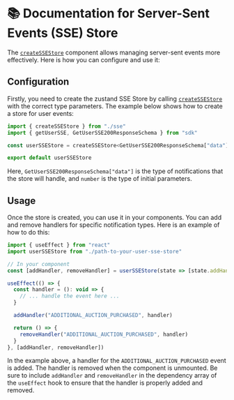 # 📚 Documentation for Server-Sent Events (SSE) Store

The [`createSSEStore`](../src/stores/sse.ts) component allows managing server-sent events more effectively. Here is how you can configure and use it:

## Configuration

Firstly, you need to create the zustand SSE Store by calling [`createSSEStore`](../src/stores/sse.ts) with the correct type parameters. The example below shows how to create a store for user events:

```javascript
import { createSSEStore } from "./sse"
import { getUserSSE, GetUserSSE200ResponseSchema } from "sdk"

const userSSEStore = createSSEStore<GetUserSSE200ResponseSchema["data"], number>((userId: number) => getUserSSE({ params: { userId } }))

export default userSSEStore
```

Here, `GetUserSSE200ResponseSchema["data"]` is the type of notifications that the store will handle, and `number` is the type of initial parameters.

## Usage
Once the store is created, you can use it in your components. You can add and remove handlers for specific notification types. Here is an example of how to do this:

```javascript
import { useEffect } from "react"
import userSSEStore from "./path-to-your-user-sse-store"

// In your component
const [addHandler, removeHandler] = userSSEStore(state => [state.addHandler, state.removeHandler])

useEffect(() => {
  const handler = (): void => {
    // ... handle the event here ...
  }

  addHandler("ADDITIONAL_AUCTION_PURCHASED", handler)

  return () => {
    removeHandler("ADDITIONAL_AUCTION_PURCHASED", handler)
  }
}, [addHandler, removeHandler])
```

In the example above, a handler for the `ADDITIONAL_AUCTION_PURCHASED` event is added. The handler is removed when the component is unmounted. Be sure to include `addHandler` and `removeHandler` in the dependency array of the `useEffect` hook to ensure that the handler is properly added and removed.
